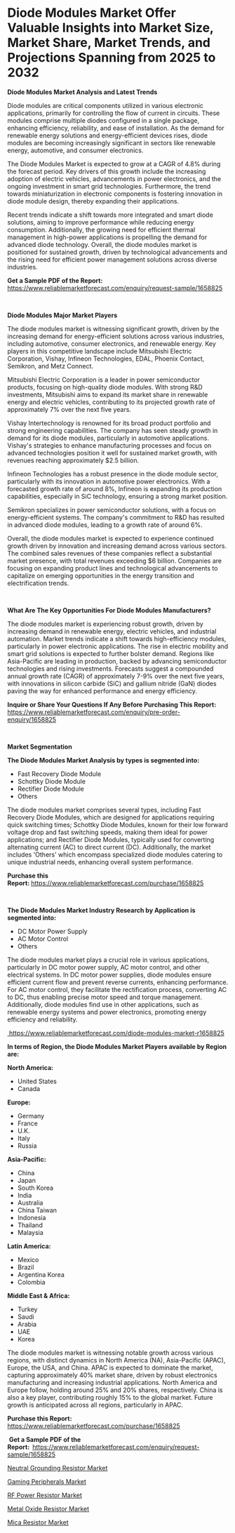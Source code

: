 <p><h1>Diode Modules Market Offer Valuable Insights into Market Size, Market Share, Market Trends, and Projections Spanning from 2025 to 2032</h1></p><p><strong>Diode Modules Market Analysis and Latest Trends</strong></p>
<p><p>Diode modules are critical components utilized in various electronic applications, primarily for controlling the flow of current in circuits. These modules comprise multiple diodes configured in a single package, enhancing efficiency, reliability, and ease of installation. As the demand for renewable energy solutions and energy-efficient devices rises, diode modules are becoming increasingly significant in sectors like renewable energy, automotive, and consumer electronics.</p><p>The Diode Modules Market is expected to grow at a CAGR of 4.8% during the forecast period. Key drivers of this growth include the increasing adoption of electric vehicles, advancements in power electronics, and the ongoing investment in smart grid technologies. Furthermore, the trend towards miniaturization in electronic components is fostering innovation in diode module design, thereby expanding their applications.</p><p>Recent trends indicate a shift towards more integrated and smart diode solutions, aiming to improve performance while reducing energy consumption. Additionally, the growing need for efficient thermal management in high-power applications is propelling the demand for advanced diode technology. Overall, the diode modules market is positioned for sustained growth, driven by technological advancements and the rising need for efficient power management solutions across diverse industries.</p></p>
<p><strong>Get a Sample PDF of the Report:&nbsp;</strong> <a href="https://www.reliablemarketforecast.com/enquiry/request-sample/1658825?utm_campaign=1890&utm_medium=2&utm_source=Github&utm_content=ia&utm_term=06042025&utm_id=diode-modules">https://www.reliablemarketforecast.com/enquiry/request-sample/1658825</a></p>
<p>&nbsp;</p>
<p><strong>Diode Modules Major Market Players</strong></p>
<p><p>The diode modules market is witnessing significant growth, driven by the increasing demand for energy-efficient solutions across various industries, including automotive, consumer electronics, and renewable energy. Key players in this competitive landscape include Mitsubishi Electric Corporation, Vishay, Infineon Technologies, EDAL, Phoenix Contact, Semikron, and Metz Connect.</p><p>Mitsubishi Electric Corporation is a leader in power semiconductor products, focusing on high-quality diode modules. With strong R&D investments, Mitsubishi aims to expand its market share in renewable energy and electric vehicles, contributing to its projected growth rate of approximately 7% over the next five years.</p><p>Vishay Intertechnology is renowned for its broad product portfolio and strong engineering capabilities. The company has seen steady growth in demand for its diode modules, particularly in automotive applications. Vishay's strategies to enhance manufacturing processes and focus on advanced technologies position it well for sustained market growth, with revenues reaching approximately $2.5 billion.</p><p>Infineon Technologies has a robust presence in the diode module sector, particularly with its innovation in automotive power electronics. With a forecasted growth rate of around 8%, Infineon is expanding its production capabilities, especially in SiC technology, ensuring a strong market position.</p><p>Semikron specializes in power semiconductor solutions, with a focus on energy-efficient systems. The company's commitment to R&D has resulted in advanced diode modules, leading to a growth rate of around 6%. </p><p>Overall, the diode modules market is expected to experience continued growth driven by innovation and increasing demand across various sectors. The combined sales revenues of these companies reflect a substantial market presence, with total revenues exceeding $6 billion. Companies are focusing on expanding product lines and technological advancements to capitalize on emerging opportunities in the energy transition and electrification trends.</p></p>
<p>&nbsp;</p>
<p><strong>What Are The Key Opportunities For Diode Modules Manufacturers?</strong></p>
<p><p>The diode modules market is experiencing robust growth, driven by increasing demand in renewable energy, electric vehicles, and industrial automation. Market trends indicate a shift towards high-efficiency modules, particularly in power electronic applications. The rise in electric mobility and smart grid solutions is expected to further bolster demand. Regions like Asia-Pacific are leading in production, backed by advancing semiconductor technologies and rising investments. Forecasts suggest a compounded annual growth rate (CAGR) of approximately 7-9% over the next five years, with innovations in silicon carbide (SiC) and gallium nitride (GaN) diodes paving the way for enhanced performance and energy efficiency.</p></p>
<p><strong>Inquire or Share Your Questions If Any Before Purchasing This Report:</strong> <a href="https://www.reliablemarketforecast.com/enquiry/pre-order-enquiry/1658825?utm_campaign=1890&utm_medium=2&utm_source=Github&utm_content=ia&utm_term=06042025&utm_id=diode-modules">https://www.reliablemarketforecast.com/enquiry/pre-order-enquiry/1658825</a></p>
<p>&nbsp;</p>
<p><strong>Market Segmentation</strong></p>
<p><strong>The Diode Modules Market Analysis by types is segmented into:</strong></p>
<p><ul><li>Fast Recovery Diode Module</li><li>Schottky Diode Module</li><li>Rectifier Diode Module</li><li>Others</li></ul></p>
<p><p>The diode modules market comprises several types, including Fast Recovery Diode Modules, which are designed for applications requiring quick switching times; Schottky Diode Modules, known for their low forward voltage drop and fast switching speeds, making them ideal for power applications; and Rectifier Diode Modules, typically used for converting alternating current (AC) to direct current (DC). Additionally, the market includes 'Others' which encompass specialized diode modules catering to unique industrial needs, enhancing overall system performance.</p></p>
<p><strong>Purchase this Report:&nbsp;</strong><a href="https://www.reliablemarketforecast.com/purchase/1658825?utm_campaign=1890&utm_medium=2&utm_source=Github&utm_content=ia&utm_term=06042025&utm_id=diode-modules">https://www.reliablemarketforecast.com/purchase/1658825</a></p>
<p>&nbsp;</p>
<p><strong>The Diode Modules Market Industry Research by Application is segmented into:</strong></p>
<p><ul><li>DC Motor Power Supply</li><li>AC Motor Control</li><li>Others</li></ul></p>
<p><p>The diode modules market plays a crucial role in various applications, particularly in DC motor power supply, AC motor control, and other electrical systems. In DC motor power supplies, diode modules ensure efficient current flow and prevent reverse currents, enhancing performance. For AC motor control, they facilitate the rectification process, converting AC to DC, thus enabling precise motor speed and torque management. Additionally, diode modules find use in other applications, such as renewable energy systems and power electronics, promoting energy efficiency and reliability.</p></p>
<p><a href="https://www.reliablemarketforecast.com/diode-modules-market-r1658825?utm_campaign=1890&utm_medium=2&utm_source=Github&utm_content=ia&utm_term=06042025&utm_id=diode-modules">&nbsp;https://www.reliablemarketforecast.com/diode-modules-market-r1658825</a></p>
<p><strong>In terms of Region, the Diode Modules Market Players available by Region are:</strong></p>
<p>
    <p> <strong> North America: </strong>
        <ul>
            <li>United States</li>
            <li>Canada</li>
        </ul>
        </p> 
    <p> <strong> Europe: </strong>
        <ul>
            <li>Germany</li>
            <li>France</li>
            <li>U.K.</li>
            <li>Italy</li>
            <li>Russia</li>
        </ul>
        </p> 
    <p> <strong> Asia-Pacific: </strong>
        <ul>
            <li>China</li>
            <li>Japan</li>
            <li>South Korea</li>
            <li>India</li>
            <li>Australia</li>
            <li>China Taiwan</li>
            <li>Indonesia</li>
            <li>Thailand</li>
            <li>Malaysia</li>
        </ul>
        </p> 
    <p> <strong> Latin America: </strong>
        <ul>
            <li>Mexico</li>
            <li>Brazil</li>
            <li>Argentina Korea</li>
            <li>Colombia</li>
        </ul>
        </p> 
    <p> <strong> Middle East & Africa: </strong>
        <ul>
            <li>Turkey</li>
            <li>Saudi</li>
            <li>Arabia</li>
            <li>UAE</li>
            <li>Korea</li>
        </ul>
    </p>
    </p>
<p><p>The diode modules market is witnessing notable growth across various regions, with distinct dynamics in North America (NA), Asia-Pacific (APAC), Europe, the USA, and China. APAC is expected to dominate the market, capturing approximately 40% market share, driven by robust electronics manufacturing and increasing industrial applications. North America and Europe follow, holding around 25% and 20% shares, respectively. China is also a key player, contributing roughly 15% to the global market. Future growth is anticipated across all regions, particularly in APAC.</p></p>
<p><strong>Purchase this Report: </strong><a href="https://www.reliablemarketforecast.com/purchase/1658825?utm_campaign=1890&utm_medium=2&utm_source=Github&utm_content=ia&utm_term=06042025&utm_id=diode-modules">https://www.reliablemarketforecast.com/purchase/1658825</a></p>
<p>&nbsp;<strong>Get a Sample PDF of the Report:&nbsp;&nbsp;</strong><a href="https://www.reliablemarketforecast.com/enquiry/request-sample/1658825?utm_campaign=1890&utm_medium=2&utm_source=Github&utm_content=ia&utm_term=06042025&utm_id=diode-modules">https://www.reliablemarketforecast.com/enquiry/request-sample/1658825</a></p>
<p><strong></strong></p>
<p><p><a href="https://github.com/lelahokendo/Market-Research-Report-List-1/blob/main/neutral-grounding-resistor-market.md?utm_campaign=1890&utm_medium=2&utm_source=Github&utm_content=ia&utm_term=06042025&utm_id=diode-modules">Neutral Grounding Resistor Market</a></p><p><a href="https://github.com/stunzkocotpv/Market-Research-Report-List-1/blob/main/gaming-peripherals-market.md?utm_campaign=1890&utm_medium=2&utm_source=Github&utm_content=ia&utm_term=06042025&utm_id=diode-modules">Gaming Peripherals Market</a></p><p><a href="https://github.com/vestadjogile/Market-Research-Report-List-1/blob/main/rf-power-resistor-market.md?utm_campaign=1890&utm_medium=2&utm_source=Github&utm_content=ia&utm_term=06042025&utm_id=diode-modules">RF Power Resistor Market</a></p><p><a href="https://github.com/hatlepigna2s/Market-Research-Report-List-1/blob/main/metal-oxide-resistor-market.md?utm_campaign=1890&utm_medium=2&utm_source=Github&utm_content=ia&utm_term=06042025&utm_id=diode-modules">Metal Oxide Resistor Market</a></p><p><a href="https://github.com/wantadhagino/Market-Research-Report-List-1/blob/main/mica-resistor-market.md?utm_campaign=1890&utm_medium=2&utm_source=Github&utm_content=ia&utm_term=06042025&utm_id=diode-modules">Mica Resistor Market</a></p></p>